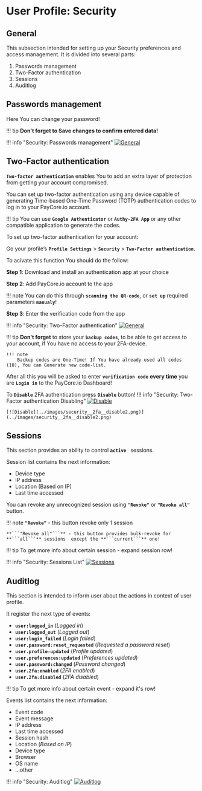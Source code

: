 # User Profile: Security

## General 

This subsection intended for setting up your Security preferences and access management.
It is divided into several parts:

1. Passwords management
2. Two-Factor authentication
3. Sessions
4. Auditlog


## Passwords management

Here You can change your password!

!!! tip
    **Don't forget to Save changes to confirm entered data!**

!!! info "Security: Passwords management"
    [![General](../images/security1.png)](../images/security1.png)



## Two-Factor authentication


**```Two-factor authentication```** enables You to add an extra layer of protection from getting your account compromised.

 You can set up two-factor authentication using any device capable of generating Time-based One-Time Password (TOTP) authentication codes to log in to your PayCore.io account. 
 

!!! tip
    You can use **```Google Authenticator```** or **```Authy-2FA App```** or any other compatible application to generate the codes.


To set up two-factor authentication for your account:

Go your profile’s **```Profile Settings```** > **```Security```** > **```Two-Factor authentication```**.

To acivate this function You should do the follow:

**Step 1**: Download and install an authentication app at your choice

**Step 2**: Add PayCore.io account to the app
    
!!! note
    You can do this through **```scanning the QR-code```**, or **```set up```** required parameters **```manualy```**!

**Step 3**: Enter the verification code from the app

!!! info "Security: Two-Factor authentication"
    [![General](../images/security2.png)](../images/security2.png)


!!! tip
    **Don't forget** to store your **```backup codes```**, to be able to get access to your account, if You have no access to your 2FA-device.
    
    !!! note
        Backup codes are One-Time! If You have already used all codes (10), You can Generate new code-list.


After all this you will be asked  to enter **```verification code```** **every time** you are **```Login in```** to the PayCore.io Dashboard!


To **```Disable```** 2FA authentication press **```Disable```** button!
!!! info "Security: Two-Factor authentication Disabling"
    [![Disable](../images/security__2fa__disable1.png)](../images/security__2fa__disable1.png)

    [![Disable](../images/security__2fa__disable2.png)](../images/security__2fa__disable2.png)


## Sessions
This section provides  an ability to control **```active ```** sessions.

Session list contains the next information:
- Device type
- IP address
- Location (Based on IP)
- Last time accessed


You can revoke any unrecognized session using **```"Revoke"```** or **```"Revoke all"```**  button.

!!! note
    **```"Revoke"```** - this button revoke only 1 session

    **```"Revoke all"```** - this button provides bulk-revoke for **```all```** sessions  except the **```current```** one!

!!! tip
    To get more info about certain session - expand session row!

!!! info "Security: Sessions List"
    [![Sessions](../images/security__sessions1.png)](../images/security__sessions1.png)

## Auditlog

This section is intended to inform user about the actions in context of user profile.

It register the next type of events:

- **```user:logged_in```** (*Logged in*)
- **```user:logged_out```** (*Logged out*)
- **```user:login_failed```** (*Login failed*)
- **```user.password:reset_requested```** (*Requested a password reset*)
- **```user.profile:updated```** (*Profile updated*)
- **```user.preferences:updated```** (*Preferences updated*)
- **``user.password:changed``** (*Password changed*)
- **``user.2fa:enabled``** (*2FA enabled*)
- **```user.2fa:disabled```** (*2FA disabled*)

!!! tip
    To get more info about certain event - expand it's row!


Events list contains the next information:
- Event code
- Event message
- IP address
- Last time accessed
- Session hash
- Location (*Based on IP*)
- Device type
- Browser
- OS name
- ...other

!!! info "Security: Auditlog"
    [![Auditlog](../images/security__auditlog1.png)](../images/security__auditlog1.png)